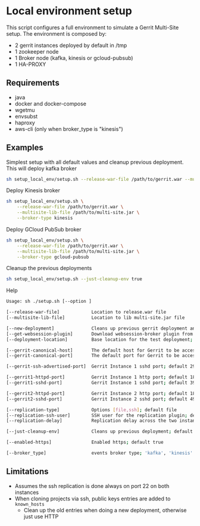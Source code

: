 # Local environment setup

This script configures a full environment to simulate a Gerrit Multi-Site setup.
The environment is composed by:

- 2 gerrit instances deployed by default in /tmp
- 1 zookeeper node
- 1 Broker node (kafka, kinesis or gcloud-pubsub)
- 1 HA-PROXY

## Requirements

- java
- docker and docker-compose
- wgetmu
- envsubst
- haproxy
- aws-cli (only when broker_type is "kinesis")

## Examples

Simplest setup with all default values and cleanup previous deployment. This
will deploy kafka broker

```bash
sh setup_local_env/setup.sh --release-war-file /path/to/gerrit.war --multisite-lib-file /path/to/multi-site.jar
```

Deploy Kinesis broker

```bash
sh setup_local_env/setup.sh \
    --release-war-file /path/to/gerrit.war \
    --multisite-lib-file /path/to/multi-site.jar \
    --broker-type kinesis
```

Deploy GCloud PubSub broker

```bash
sh setup_local_env/setup.sh \
    --release-war-file /path/to/gerrit.war \
    --multisite-lib-file /path/to/multi-site.jar \
    --broker-type gcloud-pubsub
```


Cleanup the previous deployments

```bash
sh setup_local_env/setup.sh --just-cleanup-env true
```

Help

```bash
Usage: sh ./setup.sh [--option ]

[--release-war-file]            Location to release.war file
[--multisite-lib-file]          Location to lib multi-site.jar file

[--new-deployment]              Cleans up previous gerrit deployment and re-installs it. default true
[--get-websession-plugin]       Download websession-broker plugin from CI lastSuccessfulBuild; default true
[--deployment-location]         Base location for the test deployment; default /tmp

[--gerrit-canonical-host]       The default host for Gerrit to be accessed through; default localhost
[--gerrit-canonical-port]       The default port for Gerrit to be accessed throug; default 8080

[--gerrit-ssh-advertised-port]  Gerrit Instance 1 sshd port; default 29418

[--gerrit1-httpd-port]          Gerrit Instance 1 http port; default 18080
[--gerrit1-sshd-port]           Gerrit Instance 1 sshd port; default 39418

[--gerrit2-httpd-port]          Gerrit Instance 2 http port; default 18081
[--gerrit2-sshd-port]           Gerrit Instance 2 sshd port; default 49418

[--replication-type]            Options [file,ssh]; default file
[--replication-ssh-user]        SSH user for the replication plugin; default $(whoami)
[--replication-delay]           Replication delay across the two instances in seconds

[--just-cleanup-env]            Cleans up previous deployment; default false

[--enabled-https]               Enabled https; default true

[--broker_type]                 events broker type; 'kafka', 'kinesis' or 'gcloud-pubsub'. Default 'kafka'
```

## Limitations

- Assumes the ssh replication is done always on port 22 on both instances
- When cloning projects via ssh, public keys entries are added to `known_hosts`
  - Clean up the old entries when doing a new deployment, otherwise just use HTTP
